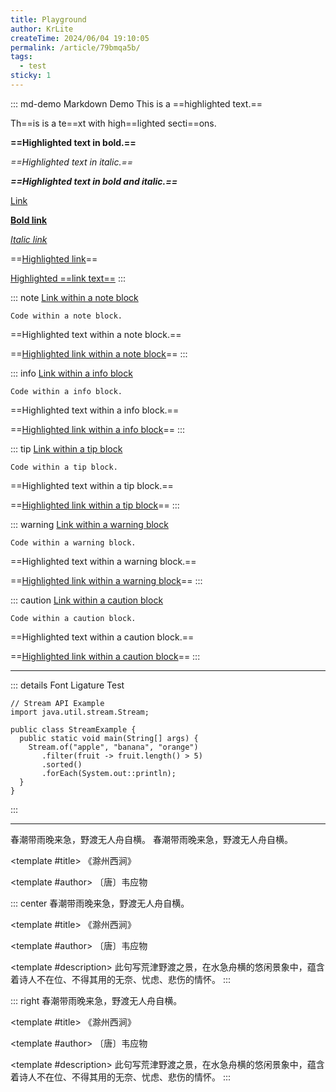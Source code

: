 ```yaml
---
title: Playground
author: KrLite
createTime: 2024/06/04 19:10:05
permalink: /article/79bmqa5b/
tags:
  - test
sticky: 1
---
```


::: md-demo Markdown Demo
This is a ==highlighted text.==

Th==is is a te==xt with high==lighted secti==ons.

**==Highlighted text in bold.==**

_==Highlighted text in italic.==_

_**==Highlighted text in bold and italic.==**_

[Link](https://www.google.com)

**[Bold link](https://www.google.com)**

_[Italic link](https://www.google.com)_

==[Highlighted link](https://www.google.com)==

[Highlighted ==link text==](https://www.google.com)
:::

::: note
[Link within a note block](https://www.google.com)

`Code within a note block.`

==Highlighted text within a note block.==

==[Highlighted link within a note block](https://www.google.com)==
:::

::: info
[Link within a info block](https://www.google.com)

`Code within a info block.`

==Highlighted text within a info block.==

==[Highlighted link within a info block](https://www.google.com)==
:::

::: tip
[Link within a tip block](https://www.google.com)

`Code within a tip block.`

==Highlighted text within a tip block.==

==[Highlighted link within a tip block](https://www.google.com)==
:::

::: warning
[Link within a warning block](https://www.google.com)

`Code within a warning block.`

==Highlighted text within a warning block.==

==[Highlighted link within a warning block](https://www.google.com)==
:::

::: caution
[Link within a caution block](https://www.google.com)

`Code within a caution block.`

==Highlighted text within a caution block.==

==[Highlighted link within a caution block](https://www.google.com)==
:::

---

::: details Font Ligature Test

```java:no-line-numbers
// Stream API Example
import java.util.stream.Stream;

public class StreamExample {
  public static void main(String[] args) {
    Stream.of("apple", "banana", "orange")
       .filter(fruit -> fruit.length() > 5)
       .sorted()
       .forEach(System.out::println);
  }
}
```

:::

---

<Classic>
</Classic>

<Classic>
春潮带雨晚来急，野渡无人舟自横。
</Classic>

<Classic link="https://so.gushiwen.cn/mingju/juv_f9df0045bd8d.aspx" authorLink="https://so.gushiwen.cn/authorv_00ea9cc9fdbf.aspx">
春潮带雨晚来急，野渡无人舟自横。

<template #title>
《滁州西涧》
</template>

<template #author>
〔唐〕韦应物
</template>
</Classic>

::: center
<Classic link="https://so.gushiwen.cn/mingju/juv_f9df0045bd8d.aspx" authorLink="https://so.gushiwen.cn/authorv_00ea9cc9fdbf.aspx">
春潮带雨晚来急，野渡无人舟自横。

<template #title>
《滁州西涧》
</template>

<template #author>
〔唐〕韦应物
</template>

<template #description>
此句写荒津野渡之景，在水急舟横的悠闲景象中，蕴含着诗人不在位、不得其用的无奈、忧虑、悲伤的情怀。
</template>
</Classic>
:::

::: right
<Classic link="https://so.gushiwen.cn/mingju/juv_f9df0045bd8d.aspx" authorLink="https://so.gushiwen.cn/authorv_00ea9cc9fdbf.aspx">
春潮带雨晚来急，野渡无人舟自横。

<template #title>
《滁州西涧》
</template>

<template #author>
〔唐〕韦应物
</template>

<template #description>
此句写荒津野渡之景，在水急舟横的悠闲景象中，蕴含着诗人不在位、不得其用的无奈、忧虑、悲伤的情怀。
</template>
</Classic>
:::
